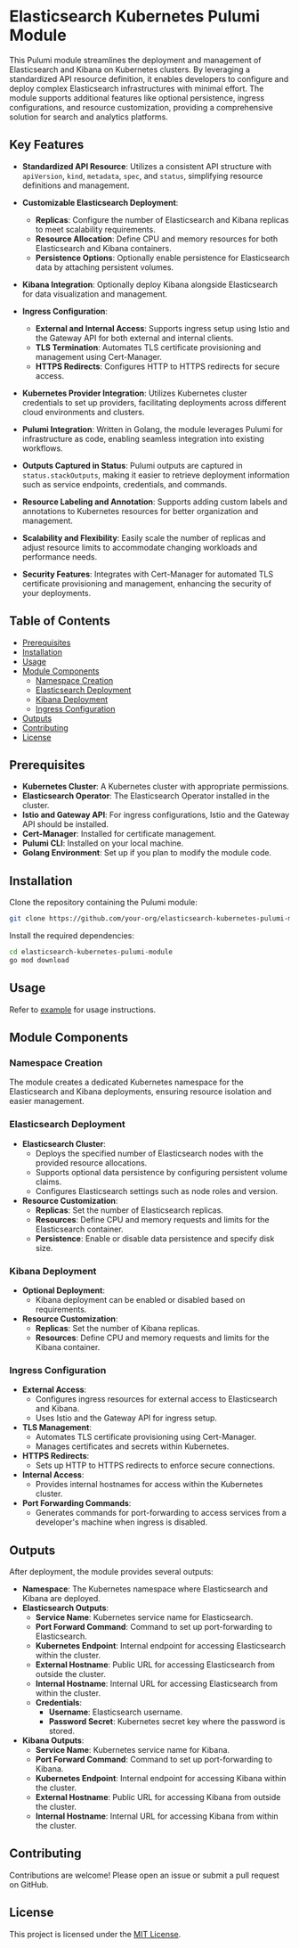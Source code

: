# Elasticsearch Kubernetes Pulumi Module

This Pulumi module streamlines the deployment and management of Elasticsearch and Kibana on Kubernetes clusters. By
leveraging a standardized API resource definition, it enables developers to configure and deploy complex Elasticsearch
infrastructures with minimal effort. The module supports additional features like optional persistence, ingress
configurations, and resource customization, providing a comprehensive solution for search and analytics platforms.

## Key Features

- **Standardized API Resource**: Utilizes a consistent API structure with `apiVersion`, `kind`, `metadata`, `spec`, and
  `status`, simplifying resource definitions and management.

- **Customizable Elasticsearch Deployment**:
    - **Replicas**: Configure the number of Elasticsearch and Kibana replicas to meet scalability requirements.
    - **Resource Allocation**: Define CPU and memory resources for both Elasticsearch and Kibana containers.
    - **Persistence Options**: Optionally enable persistence for Elasticsearch data by attaching persistent volumes.

- **Kibana Integration**: Optionally deploy Kibana alongside Elasticsearch for data visualization and management.

- **Ingress Configuration**:
    - **External and Internal Access**: Supports ingress setup using Istio and the Gateway API for both external and
      internal clients.
    - **TLS Termination**: Automates TLS certificate provisioning and management using Cert-Manager.
    - **HTTPS Redirects**: Configures HTTP to HTTPS redirects for secure access.

- **Kubernetes Provider Integration**: Utilizes Kubernetes cluster credentials to set up providers, facilitating
  deployments across different cloud environments and clusters.

- **Pulumi Integration**: Written in Golang, the module leverages Pulumi for infrastructure as code, enabling seamless
  integration into existing workflows.

- **Outputs Captured in Status**: Pulumi outputs are captured in `status.stackOutputs`, making it easier to retrieve
  deployment information such as service endpoints, credentials, and commands.

- **Resource Labeling and Annotation**: Supports adding custom labels and annotations to Kubernetes resources for better
  organization and management.

- **Scalability and Flexibility**: Easily scale the number of replicas and adjust resource limits to accommodate
  changing workloads and performance needs.

- **Security Features**: Integrates with Cert-Manager for automated TLS certificate provisioning and management,
  enhancing the security of your deployments.

## Table of Contents

- [Prerequisites](#prerequisites)
- [Installation](#installation)
- [Usage](#usage)
- [Module Components](#module-components)
    - [Namespace Creation](#namespace-creation)
    - [Elasticsearch Deployment](#elasticsearch-deployment)
    - [Kibana Deployment](#kibana-deployment)
    - [Ingress Configuration](#ingress-configuration)
- [Outputs](#outputs)
- [Contributing](#contributing)
- [License](#license)

## Prerequisites

- **Kubernetes Cluster**: A Kubernetes cluster with appropriate permissions.
- **Elasticsearch Operator**: The Elasticsearch Operator installed in the cluster.
- **Istio and Gateway API**: For ingress configurations, Istio and the Gateway API should be installed.
- **Cert-Manager**: Installed for certificate management.
- **Pulumi CLI**: Installed on your local machine.
- **Golang Environment**: Set up if you plan to modify the module code.

## Installation

Clone the repository containing the Pulumi module:

```bash
git clone https://github.com/your-org/elasticsearch-kubernetes-pulumi-module.git
```

Install the required dependencies:

```bash
cd elasticsearch-kubernetes-pulumi-module
go mod download
```

## Usage

Refer to [example](example.md) for usage instructions.

## Module Components

### Namespace Creation

The module creates a dedicated Kubernetes namespace for the Elasticsearch and Kibana deployments, ensuring resource
isolation and easier management.

### Elasticsearch Deployment

- **Elasticsearch Cluster**:
    - Deploys the specified number of Elasticsearch nodes with the provided resource allocations.
    - Supports optional data persistence by configuring persistent volume claims.
    - Configures Elasticsearch settings such as node roles and version.
- **Resource Customization**:
    - **Replicas**: Set the number of Elasticsearch replicas.
    - **Resources**: Define CPU and memory requests and limits for the Elasticsearch container.
    - **Persistence**: Enable or disable data persistence and specify disk size.

### Kibana Deployment

- **Optional Deployment**:
    - Kibana deployment can be enabled or disabled based on requirements.
- **Resource Customization**:
    - **Replicas**: Set the number of Kibana replicas.
    - **Resources**: Define CPU and memory requests and limits for the Kibana container.

### Ingress Configuration

- **External Access**:
    - Configures ingress resources for external access to Elasticsearch and Kibana.
    - Uses Istio and the Gateway API for ingress setup.
- **TLS Management**:
    - Automates TLS certificate provisioning using Cert-Manager.
    - Manages certificates and secrets within Kubernetes.
- **HTTPS Redirects**:
    - Sets up HTTP to HTTPS redirects to enforce secure connections.
- **Internal Access**:
    - Provides internal hostnames for access within the Kubernetes cluster.
- **Port Forwarding Commands**:
    - Generates commands for port-forwarding to access services from a developer's machine when ingress is disabled.

## Outputs

After deployment, the module provides several outputs:

- **Namespace**: The Kubernetes namespace where Elasticsearch and Kibana are deployed.
- **Elasticsearch Outputs**:
    - **Service Name**: Kubernetes service name for Elasticsearch.
    - **Port Forward Command**: Command to set up port-forwarding to Elasticsearch.
    - **Kubernetes Endpoint**: Internal endpoint for accessing Elasticsearch within the cluster.
    - **External Hostname**: Public URL for accessing Elasticsearch from outside the cluster.
    - **Internal Hostname**: Internal URL for accessing Elasticsearch from within the cluster.
    - **Credentials**:
        - **Username**: Elasticsearch username.
        - **Password Secret**: Kubernetes secret key where the password is stored.
- **Kibana Outputs**:
    - **Service Name**: Kubernetes service name for Kibana.
    - **Port Forward Command**: Command to set up port-forwarding to Kibana.
    - **Kubernetes Endpoint**: Internal endpoint for accessing Kibana within the cluster.
    - **External Hostname**: Public URL for accessing Kibana from outside the cluster.
    - **Internal Hostname**: Internal URL for accessing Kibana from within the cluster.

## Contributing

Contributions are welcome! Please open an issue or submit a pull request on GitHub.

## License

This project is licensed under the [MIT License](LICENSE).
